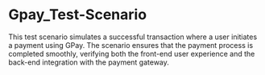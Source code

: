 # Gpay_Test-Scenario
This test scenario simulates a successful transaction where a user initiates a payment using GPay. The scenario ensures that the payment process is completed smoothly, verifying both the front-end user experience and the back-end integration with the payment gateway.
